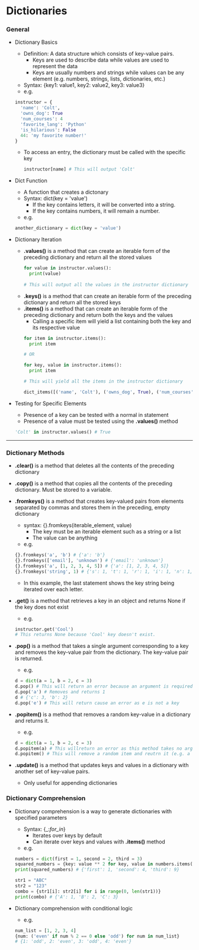 # Dictionaries

### General

- Dictionary Basics
  - Definition:  A data structure which consists of key-value pairs.
    - Keys are used to describe data while values are used to represent the data
    - Keys are usually numbers and strings while values can be any element (e.g. numbers, strings, lists, dictionaries, etc.)
  - Syntax:  {key1: value1, key2: value2, key3: value3}
  - e.g.
  ```python
  instructor = {
    'name': 'Colt',
    'owns_dog': True
    'num_courses': 4
    'favorite_lang': 'Python'
    'is_hilarious': False
    44: 'my favorite number!'
  }
  ```
  - To access an entry, the dictionary must be called with the specific key
    ```python
    instructor[name] # This will output 'Colt'
    ```
  
- Dict Function
  - A function that creates a dictonary
  - Syntax:  dict(key = 'value')
    - If the key contains letters, it will be converted into a string.
    - If the key contains numbers, it will remain a number.
  - e.g.
  ```python
  another_dictionary = dict(key = 'value')
  ```

- Dictionary Iteration
  - **.values()** is a method that can create an iterable form of the preceding dictionary and return all the stored values
    ```python
    for value in instructor.values():
      print(value)
      
    # This will output all the values in the instructor dictionary
    ```
  - **.keys()** is a method that can create an iterable form of the preceding dictionary and return all the stored keys
  - **.items()** is a method that can create an iterable form of the preceding dictionary and return both the keys and the values
    - Calling a specific item will yield a list containing both the key and its respective value
    ```python
    for item in instructor.items():
      print item
    
    # OR
    
    for key, value in instructor.items():
      print item
    
    # This will yield all the items in the instructor dictionary
    
    dict_items([('name', 'Colt'), ('owns_dog', True), ('num_courses', 4) ...])
    ```

- Testing for Specific Elements
  - Presence of a key can be tested with a normal in statement
  - Presence of a value must be tested using the **.values()** method
  ```python
  'Colt' in instructor.values() # True
  ```

---

### Dictionary Methods

- **.clear()** is a method that deletes all the contents of the preceding dictionary

- **.copy()** is a method that copies all the contents of the preceding dictionary.  Must be stored to a variable.

- **.fromkeys()** is a method that creates key-valued pairs from elements separated by commas and stores them in the preceding, empty dictionary
  - syntax:  {}.fromkeys(iterable_element, value)
    - The key must be an iterable element such as a string or a list
    - The value can be anything
  - e.g.
  ```python
  {}.fromkeys('a', 'b') # {'a': 'b'}
  {}.fromkeys(['email'], 'unknown') # {'email': 'unknown'}
  {}.fromkeys('a', [1, 2, 3, 4, 5]) # {'a': [1, 2, 3, 4, 5]}
  {}.fromkeys('string', 1) # {'s': 1, 't': 1, 'r': 1, 'i': 1, 'n': 1, 'g': 1}
  ```
    - In this example, the last statement shows the key string being iterated over each letter.

- **.get()** is a method that retrieves a key in an object and returns None if the key does not exist
  - e.g.
  ```python
  instructor.get('Cool')
  # This returns None because 'Cool' key doesn't exist.
  ```

- **.pop()** is a method that takes a single argument corresponding to a key and removes the key-value pair from the dictionary.  The key-value pair is returned.
  - e.g.
  ```python
  d = dict(a = 1, b = 2, c = 3)
  d.pop() # This will return an error because an argument is required.
  d.pop('a') # Removes and returns 1
  d # {'c': 3, 'b': 2}
  d.pop('e') # This will return cause an error as e is not a key
  ```
- **.popitem()** is a method that removes a random key-value in a dictionary and returns it.
  - e.g.
  ```python
  d = dict(a = 1, b = 2, c = 3)
  d.popitem(a) # This willreturn an error as this method takes no arguments
  d.popitem() # This will remove a random item and reutrn it (e.g. a = 1)
  ```

- **.update()** is a method that updates keys and values in a dictionary with another set of key-value pairs.
  - Only useful for appending dictionaries
  
### Dictionary Comprehension

- Dictionary comprehension is a way to generate dictionaries with specified parameters
  - Syntax:  {_:_for_in_}
    - Iterates over keys by default
    - Can iterate over keys and values with **.items()** method
  - e.g.
  ```python
  numbers = dict(first = 1, second = 2, third = 3)
  squared_numbers = {key: value ** 2 for key, value in numbers.items()}
  print(squared_numbers) # {'first': 1, 'second': 4, 'third': 9}
  ```
  ```python
  str1 = "ABC"
  str2 = "123"
  combo = {str1[i]: str2[i] for i in range(0, len(str1))}
  print(combo) # {'A': 1, 'B': 2, 'C': 3}
  ```

- Dictionary comprehension with conditional logic
  - e.g.
  ```python
  num_list = [1, 2, 3, 4]
  {num: ('even' if num % 2 == 0 else 'odd') for num in num_list}
  # {1: 'odd', 2: 'even', 3: 'odd', 4: 'even'}
  ```
